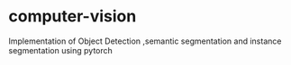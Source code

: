 # computer-vision
Implementation of Object Detection ,semantic segmentation and instance segmentation using pytorch
